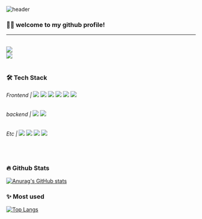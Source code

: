 <div>
  
  <!--Header-->
  ![header](https://capsule-render.vercel.app/api?type=cylinder&color=fede75&height=150&section=header&text=Jeong%20Eunjin&fontColor=ffffff&fontSize=70&animation=fadeIn&fontAlignY=55)
  
</div>

<div>
  <!--Body-->
  
  ### 👋🏻 welcome to my github profile!
  
  ___

  <br/>
  <img src="https://img.shields.io/badge/portfolio-ffffff?style=for-the-badge&logo=Notion&logoColor=black"><br/>
  <img src="https://img.shields.io/badge/dmswls9509@gmail.com-ffffff?style=for-the-badge&logo=Gmail&logoColor=black"><br/>
  <br/>
  
  ### 🛠 Tech Stack
  
  ###### Frontend | <img src="https://img.shields.io/badge/React-6db33f?style=flat-square&logo=React&logoColor=white"/> <img src="https://img.shields.io/badge/tailwindcss-007396?style=flat-square&logo=tailwindcss&logoColor=white"/> <img src="https://img.shields.io/badge/next.js-a8b9cc?style=flat-square&logo=next.js&logoColor=white"/> <img src="https://img.shields.io/badge/html5-003b57?style=flat-square&logo=html5&logoColor=white"/> <img src="https://img.shields.io/badge/JavaScript-ffca28?style=flat-square&logo=JavaScript&logoColor=white"/> <img src="https://img.shields.io/badge/TypeScript-009688?style=flat-square&logo=TypeScript&logoColor=white"/>

  ###### backend | <img src="https://img.shields.io/badge/node.js-F7DF1E?style=flat-square&logo=node.js&logoColor=white"/> <img src="https://img.shields.io/badge/mysql-3776AB?style=flat-square&logo=mysql&logoColor=white"/>
  
  ###### Etc | <img src="https://img.shields.io/badge/Java-7952b3?style=flat-square&logo=Java&logoColor=white"/> <img src="https://img.shields.io/badge/git-4fc08d?style=flat-square&logo=git&logoColor=white"/> <img src="https://img.shields.io/badge/eclipse-61dafb?style=flat-square&logo=eclipseide&logoColor=white"/> <img src="https://img.shields.io/badge/figma-232f3e?style=flat-square&logo=figma&logoColor=white"/>
<br/>
  
  ### 🔥 Github Stats
  [![Anurag's GitHub stats](https://github-readme-stats.vercel.app/api?username=dmswls4634)](https://github.com/anuraghazra/github-readme-stats)
  <br/>

  ### ✨ Most used
  [![Top Langs](https://github-readme-stats.vercel.app/api/top-langs/?username=dmswls4634)](https://github.com/anuraghazra/github-readme-stats)
  
</div>

<!--
**dmswls4634** is a ✨ _special_ ✨ repository because its `README.md` (this file) appears on your GitHub profile.

Here are some ideas to get you started:
- Hi there 👋
- 🔭 I’m currently working on ...
- 🌱 I’m currently learning ...
- 👯 I’m looking to collaborate on ...
- 🤔 I’m looking for help with ...
- 💬 Ask me about ...
- 📫 How to reach me: ...
- 😄 Pronouns: ...
- ⚡ Fun fact: ...
-->
